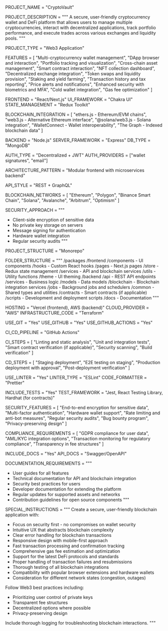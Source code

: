 <!-- 
GENESIS PROJECT SPECIFICATION - BLOCKCHAIN/CRYPTOCURRENCY APPLICATION
-->

<!--===============================================================================-->
<!-- PROJECT BASICS -->
<!--===============================================================================-->

PROJECT_NAME = "CryptoVault"

PROJECT_DESCRIPTION = """
A secure, user-friendly cryptocurrency wallet and DeFi platform that allows users
to manage multiple cryptocurrencies, interact with decentralized applications,
track portfolio performance, and execute trades across various exchanges and
liquidity pools.
"""

<!--===============================================================================-->
<!-- PROJECT TYPE -->
<!--===============================================================================-->

PROJECT_TYPE = "Web3 Application"

<!--===============================================================================-->
<!-- CORE FEATURES -->
<!--===============================================================================-->

FEATURES = [
    "Multi-cryptocurrency wallet management",
    "DApp browser and interaction",
    "Portfolio tracking and visualization",
    "Cross-chain asset management",
    "Smart contract interaction",
    "NFT collection dashboard",
    "Decentralized exchange integration",
    "Token swaps and liquidity provision",
    "Staking and yield farming",
    "Transaction history and tax reporting",
    "Price alerts and notifications",
    "Enhanced security with biometrics and MFA",
    "Cold wallet integration",
    "Gas fee optimization"
]

<!--===============================================================================-->
<!-- TECHNOLOGY STACK -->
<!--===============================================================================-->

FRONTEND = "React/Next.js"
UI_FRAMEWORK = "Chakra UI"
STATE_MANAGEMENT = "Redux Toolkit"

BLOCKCHAIN_INTEGRATION = [
    "ethers.js - Ethereum/EVM chains",
    "web3.js - Alternative Ethereum interface",
    "@solana/web3.js - Solana integration",
    "WalletConnect - Wallet interoperability",
    "The Graph - Indexed blockchain data"
]

BACKEND = "Node.js"
SERVER_FRAMEWORK = "Express"
DB_TYPE = "MongoDB"

AUTH_TYPE = "Decentralized + JWT"
AUTH_PROVIDERS = ["wallet signatures", "email"]

<!--===============================================================================-->
<!-- ARCHITECTURE PATTERNS -->
<!--===============================================================================-->

ARCHITECTURE_PATTERN = "Modular frontend with microservices backend"

API_STYLE = "REST + GraphQL"

BLOCKCHAIN_NETWORKS = [
    "Ethereum", "Polygon", "Binance Smart Chain",
    "Solana", "Avalanche", "Arbitrum", "Optimism"
]

SECURITY_APPROACH = """
- Client-side encryption of sensitive data
- No private key storage on servers
- Message signing for authentication
- Hardware wallet integration
- Regular security audits
"""

<!--===============================================================================-->
<!-- PROJECT STRUCTURE -->
<!--===============================================================================-->

PROJECT_STRUCTURE = "Monorepo"

FOLDER_STRUCTURE = """
/packages
  /frontend
    /components - UI components
    /hooks - Custom React hooks
    /pages - Next.js pages
    /store - Redux state management
    /services - API and blockchain services
    /utils - Utility functions
    /theme - UI theming
  /backend
    /api - REST API endpoints
    /services - Business logic
    /models - Data models
    /blockchain - Blockchain integration services
    /jobs - Background jobs and schedulers
  /common - Shared types and utilities
  /contracts - Smart contracts (if applicable)
  /scripts - Development and deployment scripts
/docs - Documentation
"""

<!--===============================================================================-->
<!-- CLOUD & DEPLOYMENT -->
<!--===============================================================================-->

HOSTING = "Vercel (frontend), AWS (backend)"
CLOUD_PROVIDER = "AWS"
INFRASTRUCTURE_CODE = "Terraform"

<!--===============================================================================-->
<!-- VERSION CONTROL & COLLABORATION -->
<!--===============================================================================-->

USE_GIT = "Yes"
USE_GITHUB = "Yes"
USE_GITHUB_ACTIONS = "Yes"

<!--===============================================================================-->
<!-- CONTINUOUS INTEGRATION & DEPLOYMENT -->
<!--===============================================================================-->

CI_CD_PIPELINE = "GitHub Actions"

CI_STEPS = [
    "Linting and static analysis",
    "Unit and integration tests",
    "Smart contract verification (if applicable)",
    "Security scanning",
    "Build verification"
]

CD_STEPS = [
    "Staging deployment",
    "E2E testing on staging",
    "Production deployment with approval",
    "Post-deployment verification"
]

<!--===============================================================================-->
<!-- CODE QUALITY & STANDARDS -->
<!--===============================================================================-->

USE_LINTER = "Yes"
LINTER_TYPE = "ESLint"
CODE_FORMATTER = "Prettier"

INCLUDE_TESTS = "Yes"
TEST_FRAMEWORK = "Jest, React Testing Library, Hardhat (for contracts)"

<!--===============================================================================-->
<!-- SECURITY & COMPLIANCE -->
<!--===============================================================================-->

SECURITY_FEATURES = [
    "End-to-end encryption for sensitive data",
    "Multi-factor authentication",
    "Hardware wallet support",
    "Rate limiting and anti-bot measures",
    "Regular security audits",
    "Bug bounty program",
    "Privacy-preserving design"
]

COMPLIANCE_REQUIREMENTS = [
    "GDPR compliance for user data",
    "AML/KYC integration options",
    "Transaction monitoring for regulatory compliance",
    "Transparency in fee structures"
]

<!--===============================================================================-->
<!-- DOCUMENTATION -->
<!--===============================================================================-->

INCLUDE_DOCS = "Yes"
API_DOCS = "Swagger/OpenAPI"

DOCUMENTATION_REQUIREMENTS = """
- User guides for all features
- Technical documentation for API and blockchain integration
- Security best practices for users
- Developer documentation for extending the platform
- Regular updates for supported assets and networks
- Contribution guidelines for open source components
"""

<!--===============================================================================-->
<!-- SPECIAL INSTRUCTIONS -->
<!--===============================================================================-->

SPECIAL_INSTRUCTIONS = """
Create a secure, user-friendly blockchain application with:
- Focus on security first - no compromises on wallet security
- Intuitive UX that abstracts blockchain complexity
- Clear error handling for blockchain transactions
- Responsive design with mobile-first approach
- Fast transaction processing and confirmation tracking
- Comprehensive gas fee estimation and optimization
- Support for the latest DeFi protocols and standards
- Proper handling of transaction failures and resubmissions
- Thorough testing of all blockchain integrations
- Compatibility with popular browser extensions and hardware wallets
- Consideration for different network states (congestion, outages)

Follow Web3 best practices including:
- Prioritizing user control of private keys
- Transparent fee structures
- Decentralized options where possible
- Privacy-preserving design

Include thorough logging for troubleshooting blockchain interactions.
""" 